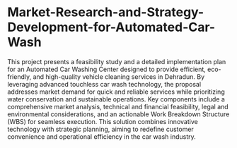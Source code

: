 # Market-Research-and-Strategy-Development-for-Automated-Car-Wash
This project presents a feasibility study and a detailed implementation plan for an Automated Car Washing Center designed to provide efficient, eco-friendly, and high-quality vehicle cleaning services in Dehradun. By leveraging advanced touchless car wash technology, the proposal addresses market demand for quick and reliable services while prioritizing water conservation and sustainable operations. Key components include a comprehensive market analysis, technical and financial feasibility, legal and environmental considerations, and an actionable Work Breakdown Structure (WBS) for seamless execution. This solution combines innovative technology with strategic planning, aiming to redefine customer convenience and operational efficiency in the car wash industry.
